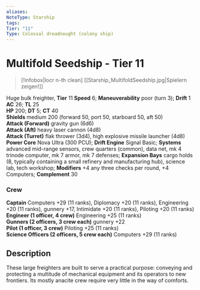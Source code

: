 ```yaml
---
aliases: 
NoteType: Starship
tags: 
Tier: "11"
Type: Colossal dreadnought (colony ship)
---
```


# Multifold Seedship - Tier 11

> [!infobox|locr n-th clean]
>  [[Starship_MultifoldSeedship.jpg|Spielern zeigen!]]
> 
Huge bulk freighter, **Tier** 11
**Speed** 6; **Maneuverability** poor (turn 3); **Drift** 1  
**AC** 26; **TL** 25  
**HP** 200; **DT** 5; **CT** 40  
**Shields** medium 200 (forward 50, port 50, starboard 50, aft 50)  
**Attack (Forward)** gravity gun (6d6)  
**Attack (Aft)** heavy laser cannon (4d8)  
**Attack (Turret)** flak thrower (3d4), high explosive missile launcher (4d8)  
**Power Core** Nova Ultra (300 PCU); **Drift Engine** Signal Basic; **Systems** advanced mid-range sensors, crew quarters (common), data net, mk 4 trinode computer, mk 7 armor, mk 7 defenses; **Expansion Bays** cargo holds (8, typically containing a small refinery and manufacturing hub), science lab, tech workshop; **Modifiers** +4 any three checks per round, +4 Computers; **Complement** 30

### Crew

**Captain** Computers +29 (11 ranks), Diplomacy +20 (11 ranks), Engineering +20 (11 ranks), gunnery +17, Intimidate +20 (11 ranks), Piloting +20 (11 ranks)  
**Engineer (1 officer, 4 crew)** Engineering +25 (11 ranks)  
**Gunners (2 officers, 3 crew each)** gunnery +22  
**Pilot (1 officer, 3 crew)** Piloting +25 (11 ranks)  
**Science Officers (2 officers, 5 crew each)** Computers +29 (11 ranks)

## Description

These large freighters are built to serve a practical purpose: conveying and protecting a multitude of mechanical equipment and its operators to new frontiers. Its mostly anacite crew require very little in the way of comforts.
